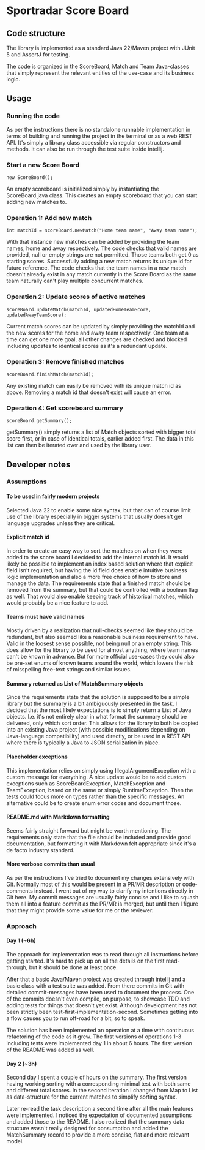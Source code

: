 # Sportradar Score Board

## Code structure

The library is implemented as a standard Java 22/Maven project with JUnit 5 and AssertJ for testing.

The code is organized in the ScoreBoard, Match and Team Java-classes that simply represent the relevant entities of the
use-case and its business logic.

## Usage

### Running the code

As per the instructions there is no standalone runnable implementation in terms of building and running the project in
the terminal or as a web REST API.
It's simply a library class accessible via regular constructors and methods.
It can also be run through the test suite inside intellij.

### Start a new Score Board

```
new ScoreBoard();
```

An empty scoreboard is initialized simply by instantiating the ScoreBoard.java class.
This creates an empty scoreboard that you can start adding new matches to.

### Operation 1: Add new match

```
int matchId = scoreBoard.newMatch("Home team name", "Away team name");
```

With that instance new matches can be added by providing the team names, home and away respectively.
The code checks that valid names are provided, null or empty strings are not permitted.
Those teams both get 0 as starting scores.
Successfully adding a new match returns its unique id for future reference.
The code checks that the team names in a new match doesn't already exist in any match currently in the Score Board as
the same team naturally can't play multiple concurrent matches.

### Operation 2: Update scores of active matches

```
scoreBoard.updateMatch(matchId, updatedHomeTeamScore, updatedAwayTeamScore);
```

Current match scores can be updated by simply providing the matchId and the new scores for the home and away team
respectively.
One team at a time can get one more goal, all other changes are checked and blocked including updates to identical
scores as it's a redundant update.

### Operation 3: Remove finished matches

```
scoreBoard.finishMatch(matchId);
```

Any existing match can easily be removed with its unique match id as above.
Removing a match id that doesn't exist will cause an error.

### Operation 4: Get scoreboard summary

```
scoreBoard.getSummary();
```

getSummary() simply returns a list of Match objects sorted with bigger total score first, or in case of identical
totals, earlier added first.
The data in this list can then be iterated over and used by the library user.

## Developer notes

### Assumptions

#### To be used in fairly modern projects

Selected Java 22 to enable some nice syntax, but that can of course limit use of the library especially in bigger
systems that usually doesn't get language upgrades unless they are critical.

#### Explicit match id

In order to create an easy way to sort the matches on when they were added to the score board I decided to add the
internal match id.
It would likely be possible to implement an index based solution where that explicit field isn't required,
but having the id field does enable intuitive business logic implementation and also a more free choice of how to store
and manage the data.
The requirements state that a finished match should be removed from the summary, but that could be controlled with a
boolean flag as well.
That would also enable keeping track of historical matches, which would probably be a nice feature to add.

#### Teams must have valid names

Mostly driven by a realization that null-checks seemed like they should be redundant,
but also seemed like a reasonable business requirement to have.
Valid in the loosest sense possible, not being null or an empty string.
This does allow for the library to be used for almost anything, where team names can't be known in advance.
But for more official use-cases they could also be pre-set enums of known teams around the world,
which lowers the risk of misspelling free-text strings and similar issues.

#### Summary returned as List of MatchSummary objects

Since the requirements state that the solution is supposed to be a simple library but the summary is a bit ambiguously
presented in the task,
I decided that the most likely expectations is to simply return a List of Java objects.
I.e. it's not entirely clear in what format the summary should be delivered, only which sort order.
This allows for the library to both be copied into an existing Java project (with possible modifications depending on
Java-language compatibility) and used directly,
or be used in a REST API where there is typically a Java to JSON serialization in place.

#### Placeholder exceptions

This implementation relies on simply using IllegalArgumentException with a custom message for everything.
A nice update would be to add custom exceptions such as ScoreBoardException, MatchException and TeamException,
based on the same or simply RuntimeException.
Then the tests could focus more on types rather than the specific messages.
An alternative could be to create enum error codes and document those.

#### README.md with Markdown formatting

Seems fairly straight forward but might be worth mentioning.
The requirements only state that the file should be included and provide good documentation,
but formatting it with Markdown felt appropriate since it's a de facto industry standard.

#### More verbose commits than usual

As per the instructions I've tried to document my changes extensively with Git.
Normally most of this would be present in a PR/MR description or code-comments instead.
I went out of my way to clarify my intentions directly in Git here.
My commit messages are usually fairly concise and I like to squash them all into a feature commit as the PR/MR is
merged, but until then I figure that they might provide some value for me or the reviewer.

### Approach

#### Day 1 (~6h)

The approach for implementation was to read through all instructions before getting started.
It's hard to pick up on all the details on the first read-through, but it should be done at least once.

After that a basic Java/Maven project was created through intellij and a basic class with a test suite was added.
From there commits in Git with detailed commit-messages have been used to document the process.
One of the commits doesn't even compile, on purpose, to showcase TDD and adding tests for things that doesn't yet exist.
Although development has not been strictly been test-first-implementation-second.
Sometimes getting into a flow causes you to run off-road for a bit, so to speak.

The solution has been implemented an operation at a time with continuous refactoring of the code as it grew.
The first versions of operations 1-3 including tests were implemented day 1 in about 6 hours.
The first version of the README was added as well.

#### Day 2 (~3h)

Second day I spent a couple of hours on the summary.
The first version having working sorting with a corresponding minimal test with both same and different total scores.
In the second iteration I changed from Map to List as data-structure for the current matches to simplify sorting syntax.

Later re-read the task description a second time after all the main features were implemented.
I noticed the expectation of documented assumptions and added those to the README.
I also realized that the summary data structure wasn't really designed for consumption and added the MatchSummary record
to provide a more concise, flat and more relevant model.